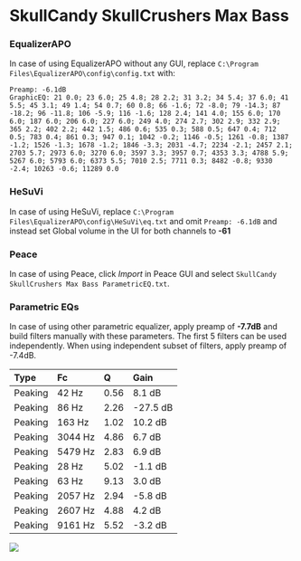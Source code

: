 # SkullCandy SkullCrushers Max Bass

### EqualizerAPO
In case of using EqualizerAPO without any GUI, replace `C:\Program Files\EqualizerAPO\config\config.txt`
with:
```
Preamp: -6.1dB
GraphicEQ: 21 0.0; 23 6.0; 25 4.8; 28 2.2; 31 3.2; 34 5.4; 37 6.0; 41 5.5; 45 3.1; 49 1.4; 54 0.7; 60 0.8; 66 -1.6; 72 -8.0; 79 -14.3; 87 -18.2; 96 -11.8; 106 -5.9; 116 -1.6; 128 2.4; 141 4.0; 155 6.0; 170 6.0; 187 6.0; 206 6.0; 227 6.0; 249 4.0; 274 2.7; 302 2.9; 332 2.9; 365 2.2; 402 2.2; 442 1.5; 486 0.6; 535 0.3; 588 0.5; 647 0.4; 712 0.5; 783 0.4; 861 0.3; 947 0.1; 1042 -0.2; 1146 -0.5; 1261 -0.8; 1387 -1.2; 1526 -1.3; 1678 -1.2; 1846 -3.3; 2031 -4.7; 2234 -2.1; 2457 2.1; 2703 5.7; 2973 6.0; 3270 6.0; 3597 3.3; 3957 0.7; 4353 3.3; 4788 5.9; 5267 6.0; 5793 6.0; 6373 5.5; 7010 2.5; 7711 0.3; 8482 -0.8; 9330 -2.4; 10263 -0.6; 11289 0.0
```

### HeSuVi
In case of using HeSuVi, replace `C:\Program Files\EqualizerAPO\config\HeSuVi\eq.txt` and omit `Preamp:
-6.1dB` and instead set Global volume in the UI for both channels to **-61**

### Peace
In case of using Peace, click *Import* in Peace GUI and select `SkullCandy SkullCrushers Max Bass ParametricEQ.txt`.

### Parametric EQs
In case of using other parametric equalizer, apply preamp of **-7.7dB** and build filters manually
with these parameters. The first 5 filters can be used independently.
When using independent subset of filters, apply preamp of -7.4dB.

| Type    | Fc      |    Q | Gain     |
|:--------|:--------|:-----|:---------|
| Peaking | 42 Hz   | 0.56 | 8.1 dB   |
| Peaking | 86 Hz   | 2.26 | -27.5 dB |
| Peaking | 163 Hz  | 1.02 | 10.2 dB  |
| Peaking | 3044 Hz | 4.86 | 6.7 dB   |
| Peaking | 5479 Hz | 2.83 | 6.9 dB   |
| Peaking | 28 Hz   | 5.02 | -1.1 dB  |
| Peaking | 63 Hz   | 9.13 | 3.0 dB   |
| Peaking | 2057 Hz | 2.94 | -5.8 dB  |
| Peaking | 2607 Hz | 4.88 | 4.2 dB   |
| Peaking | 9161 Hz | 5.52 | -3.2 dB  |

![](https://raw.githubusercontent.com/jaakkopasanen/AutoEq/master/results/headphonecom/sbaf-serious/SkullCandy%20SkullCrushers%20Max%20Bass/SkullCandy%20SkullCrushers%20Max%20Bass.png)